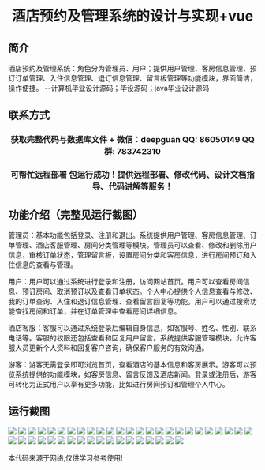 <p><h1 align="center">酒店预约及管理系统的设计与实现+vue</h1></p>

## 简介
酒店预约及管理系统：角色分为管理员、用户；提供用户管理、客房信息管理、预订订单管理、入住信息管理、退订信息管理、留言板管理等功能模块，界面简洁，操作便捷。    --计算机毕业设计源码；毕设源码；java毕业设计源码


## 联系方式
<p><h3 align="center">获取完整代码与数据库文件 + 微信：deepguan QQ: 86050149 QQ群: 783742310</h3></p>
<p><h3 align="center">可帮忙远程部署 包运行成功！提供远程部署、修改代码、设计文档指导、代码讲解等服务！</h3></p>

## 功能介绍（完整见运行截图）
管理员：基本功能包括登录、注册和退出。系统提供用户管理、客房信息管理、订单管理、酒店客服管理、房间分类管理等模块。管理员可以查看、修改和删除用户信息，审核订单状态，管理留言板，设置房间分类和客房信息，进行房间预订和入住信息的查看与管理。

用户：用户可以通过系统进行登录和注册，访问网站首页。用户可以查看房间信息、预订房间、取消预订以及查看订单状态。个人中心提供个人信息查看与修改、我的订单查询、入住和退订信息管理、查看留言回复等功能。用户可以通过搜索功能查找房间和订单，并在订单管理中查看房间详细信息。

酒店客服：客服可以通过系统登录后编辑自身信息，如客服号、姓名、性别、联系电话等。客服的权限还包括查看和回复用户留言。系统提供客服管理模块，允许客服人员更新个人资料和回复客户咨询，确保客户服务的有效沟通。

游客：游客无需登录即可浏览首页，查看酒店的基本信息和客房展示。游客可以预览系统提供的功能模块，如客房信息、留言反馈及酒店新闻。登录或注册后，游客可转化为正式用户以享有更多功能，比如进行房间预订和管理个人中心。


## 运行截图
![](img/001.jpg)
![](img/002.jpg)
![](img/003.jpg)
![](img/004.jpg)
![](img/005.jpg)
![](img/006.jpg)
![](img/007.jpg)
![](img/008.jpg)
![](img/009.jpg)
![](img/010.jpg)
![](img/011.jpg)
![](img/012.jpg)
![](img/013.jpg)
![](img/014.jpg)
![](img/015.jpg)
![](img/016.jpg)
![](img/017.jpg)
![](img/018.jpg)
![](img/019.jpg)
![](img/020.jpg)
![](img/021.jpg)
![](img/022.jpg)
![](img/023.jpg)
![](img/024.jpg)
![](img/025.jpg)
![](img/026.jpg)
![](img/027.jpg)
![](img/028.jpg)
![](img/029.jpg)
![](img/030.jpg)
![](img/031.jpg)
![](img/032.jpg)
![](img/033.jpg)
![](img/034.jpg)
![](img/035.jpg)
![](img/036.jpg)
![](img/037.jpg)
![](img/038.jpg)
![](img/039.jpg)
![](img/040.jpg)
![](img/041.jpg)
![](img/042.jpg)
![](img/043.jpg)

<p>本代码来源于网络,仅供学习参考使用!</p>
